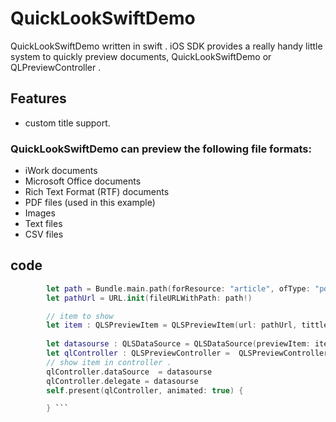 # QuickLookSwiftDemo

QuickLookSwiftDemo written in swift . 
iOS SDK provides a really handy little system to quickly preview documents, QuickLookSwiftDemo or QLPreviewController . 

## Features 
* custom title support. 

### QuickLookSwiftDemo can preview the following file formats: 

* iWork documents
* Microsoft Office documents
* Rich Text Format (RTF) documents
* PDF files (used in this example)
* Images
* Text files
* CSV files

## code 
```swift 
        let path = Bundle.main.path(forResource: "article", ofType: "pdf")
        let pathUrl = URL.init(fileURLWithPath: path!)

        // item to show
        let item : QLSPreviewItem = QLSPreviewItem(url: pathUrl, tittle: "Raqndoim Text")
        
        let datasourse : QLSDataSource = QLSDataSource(previewItem: item)
        let qlController : QLSPreviewController =  QLSPreviewController()
        // show item in controller . 
        qlController.dataSource  = datasourse
        qlController.delegate = datasourse
        self.present(qlController, animated: true) {    

        } ```
